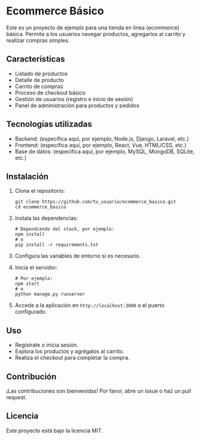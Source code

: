 # Ecommerce Básico

Este es un proyecto de ejemplo para una tienda en línea (ecommerce) básica. Permite a los usuarios navegar productos, agregarlos al carrito y realizar compras simples.

## Características

- Listado de productos
- Detalle de producto
- Carrito de compras
- Proceso de checkout básico
- Gestión de usuarios (registro e inicio de sesión)
- Panel de administración para productos y pedidos

## Tecnologías utilizadas

- Backend: (especifica aquí, por ejemplo, Node.js, Django, Laravel, etc.)
- Frontend: (especifica aquí, por ejemplo, React, Vue, HTML/CSS, etc.)
- Base de datos: (especifica aquí, por ejemplo, MySQL, MongoDB, SQLite, etc.)

## Instalación

1. Clona el repositorio:

   ```
   git clone https://github.com/tu_usuario/ecommerce_basico.git
   cd ecommerce_basico
   ```

2. Instala las dependencias:

   ```
   # Dependiendo del stack, por ejemplo:
   npm install
   # o
   pip install -r requirements.txt
   ```

3. Configura las variables de entorno si es necesario.

4. Inicia el servidor:

   ```
   # Por ejemplo:
   npm start
   # o
   python manage.py runserver
   ```

5. Accede a la aplicación en `http://localhost:3000` o el puerto configurado.

## Uso

- Regístrate o inicia sesión.
- Explora los productos y agrégalos al carrito.
- Realiza el checkout para completar la compra.

## Contribución

¡Las contribuciones son bienvenidas! Por favor, abre un issue o haz un pull request.

## Licencia

Este proyecto está bajo la licencia MIT.
